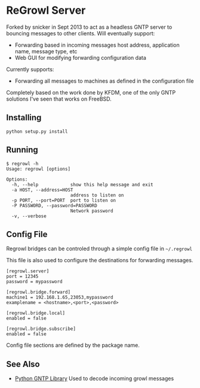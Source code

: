 # ReGrowl Server

Forked by snicker in Sept 2013 to act as a headless GNTP server to bouncing messages to other clients. Will eventually support:

* Forwarding based in incoming messages host address, application name, message type, etc
* Web GUI for modifying forwarding configuration data

Currently supports:

* Forwarding all messages to machines as defined in the configuration file

Completely based on the work done by KFDM, one of the only GNTP solutions I've seen that works on FreeBSD.

## Installing

	python setup.py install
	
## Running
```
$ regrowl -h
Usage: regrowl [options]

Options:
  -h, --help            show this help message and exit
  -a HOST, --address=HOST
                        address to listen on
  -p PORT, --port=PORT  port to listen on
  -P PASSWORD, --password=PASSWORD
                        Network password
  -v, --verbose         
```

## Config File

Regrowl bridges can be controled through a simple config file in `~/.regrowl`

This file is also used to configure the destinations for forwarding messages.

```
[regrowl.server]
port = 12345
password = mypassword

[regrowl.bridge.forward]
machine1 = 192.168.1.65,23053,mypassword
examplename = <hostname>,<port>,<password>

[regrowl.bridge.local]
enabled = false

[regrowl.bridge.subscribe]
enabled = false
```

Config file sections are defined by the package name.

## See Also

* [Python GNTP Library](https://github.com/kfdm/gntp) Used to decode incoming growl messages
